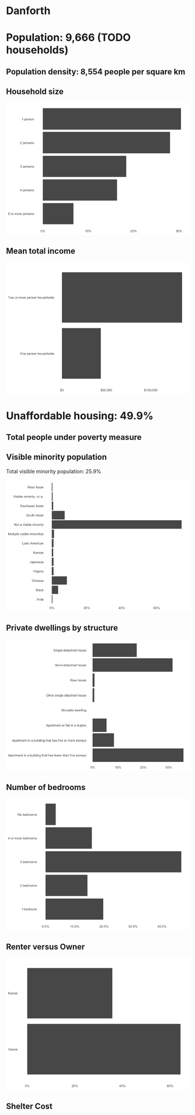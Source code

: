 Danforth
================

<!-- # People  -->

# Population: 9,666 (TODO households)

## Population density: 8,554 people per square km

## Household size

![](neighbourhood_profile_files/figure-gfm/household-size-1.png)<!-- -->

## Mean total income

![](neighbourhood_profile_files/figure-gfm/mean-total-income-1.png)<!-- -->

# Unaffordable housing: 49.9%

## Total people under poverty measure

## Visible minority population

Total visible minority population: 25.9%

![](neighbourhood_profile_files/figure-gfm/visible-minority-1.png)<!-- -->

<!-- # Places -->

## Private dwellings by structure

![](neighbourhood_profile_files/figure-gfm/structure-type-1.png)<!-- -->

## Number of bedrooms

![](neighbourhood_profile_files/figure-gfm/bedrooms-1.png)<!-- -->

## Renter versus Owner

![](neighbourhood_profile_files/figure-gfm/renter-owner-1.png)<!-- -->

## Shelter Cost
